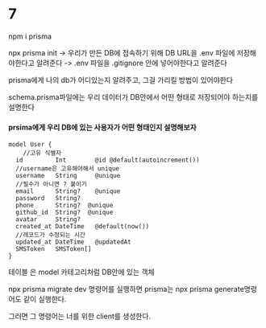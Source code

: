 # 7

npm i prisma

npx prisma init
-> 우리가 만든 DB에 접속하기 위해 DB URL을 .env 파일에 저장해야한다고 알려준다
-> .env 파일을 .gitignore 안에 넣어야한다고 알려준다


prisma에게 나의 db가 어디있는지 알려주고, 그걸 가리킬 방법이 있어야한다

schema.prisma파일에는 우리 데이터가 DB안에서 어떤 형태로 저장되어야 하는지를 설명한다



####  prsima에게 우리 DB에 있는 사용자가 어떤 형태인지 설명해보자 

``` prisma
model User {
    //고유 식별자 
  id         Int        @id @default(autoincrement())
  //username은 고유해야해서 unique
  username   String     @unique
  //필수가 아니면 ? 붙이기
  email      String?    @unique
  password   String?
  phone      String?  @unique
  github_id  String?  @unique
  avatar     String?
  created_at DateTime   @default(now())
  //레코드가 수정되는 시간 
  updated_at DateTime   @updatedAt
  SMSToken   SMSToken[]
}

```

테이블 은 model
카테고리처럼 DB안에 있는 객체


npx prisma migrate dev 명령어를 실행하면
prisma는 npx prisma generate명령어도 같이 실행한다.

그러면 그 명령어는 너를 위한 client를 생성한다.
